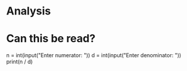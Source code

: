 # Analysis

# Can this be read?

n = int(input("Enter numerator: "))
d = int(input("Enter denominator: "))
print(n / d)
